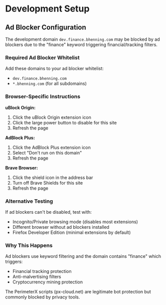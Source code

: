 # Development Setup

## Ad Blocker Configuration

The development domain `dev.finance.bhenning.com` may be blocked by ad blockers due to the "finance" keyword triggering financial/tracking filters.

### Required Ad Blocker Whitelist

Add these domains to your ad blocker whitelist:

- `dev.finance.bhenning.com`
- `*.bhenning.com` (for all subdomains)

### Browser-Specific Instructions

**uBlock Origin:**

1. Click the uBlock Origin extension icon
2. Click the large power button to disable for this site
3. Refresh the page

**AdBlock Plus:**

1. Click the AdBlock Plus extension icon
2. Select "Don't run on this domain"
3. Refresh the page

**Brave Browser:**

1. Click the shield icon in the address bar
2. Turn off Brave Shields for this site
3. Refresh the page

### Alternative Testing

If ad blockers can't be disabled, test with:

- Incognito/Private browsing mode (disables most extensions)
- Different browser without ad blockers installed
- Firefox Developer Edition (minimal extensions by default)

### Why This Happens

Ad blockers use keyword filtering and the domain contains "finance" which triggers:

- Financial tracking protection
- Anti-malvertising filters
- Cryptocurrency mining protection

The PerimeterX scripts (px-cloud.net) are legitimate bot protection but commonly blocked by privacy tools.
